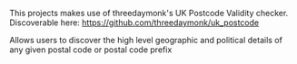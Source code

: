 This projects makes use of threedaymonk's UK Postcode Validity checker.
Discoverable here: https://github.com/threedaymonk/uk_postcode

Allows users to discover the high level geographic and political details
of any given postal code or postal code prefix